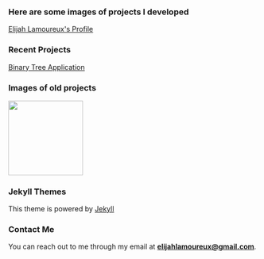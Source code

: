 ### Here are some images of projects I developed 
[Elijah Lamoureux's Profile](https://elijahlamoureux.portfoliobox.net/)

### Recent Projects
[Binary Tree Application](https://yuhboieli.github.io/BinaryTreeApplication)

### Images of old projects
<img src="https://yuhboieli.github.io/Carl.PNG" class="thumbnail" width="150" height="150" />

### Jekyll Themes
This theme is powered by [Jekyll](https://jekyllrb.com/)

### Contact Me
You can reach out to me through my email at **elijahlamoureux@gmail.com**. 


